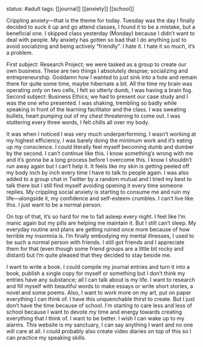 status: #adult 
tags: [[journal]] [[anxiety]] [[school]] 

Crippling anxiety—that is the theme for today. Tuesday was the day I finally decided to suck it up and go attend classes, I found it to be a mistake, but a beneficial one. I skipped class yesterday (Monday) because I didn’t want to deal with people. My anxiety has gotten so bad that I do anything just to avoid socializing and being actively “friendly”. I hate it. I hate it so much, it’s a problem.

First subject: Research Project; we were tasked as a group to create our own business. These are two things I absolutely despise; socializing and entrepreneurship. Goddamn how I wanted to just sink into a hole and remain there for quite some time, maybe hibernate a bit. All the time my brain was operating only on two cells, I felt so utterly dumb, I was having a brain fog. Second subject: Business Ethics; we had to present our case study and I was the one who presented. I was shaking, trembling so badly while speaking in front of the learning facilitator and the class. I was sweating bullets, heart pumping out of my chest threatening to come out. I was stuttering every three words, I felt chills all over my body.

It was when I noticed I was very much underperforming. I wasn’t working at my highest efficiency, I was barely doing the minimum work and it’s eating up my conscience. I could literally feel myself becoming dumb and dumber by the second. I can’t continue like this. I know something’s wrong with me and it’s gonna be a long process before I overcome this. I know I shouldn’t run away again but I can’t help it. It feels like my skin is getting peeled off my body inch by inch every time I have to talk to people again. I was also added to a group chat in Twitter by a random mutual and I tried my best to talk there but I still find myself avoiding opening it every time someone replies. My crippling social anxiety is starting to consume me and ruin my life—alongside it, my confidence and self-esteem crumbles. I can’t live like this. I just want to be a normal person.

On top of that, it’s so hard for me to fall asleep every night. I feel like I’m manic again but my pills are helping me maintain it. But I still can’t sleep. My everyday routine and plans are getting ruined once more because of how terrible my insomnia is. I’m finally embodying my mental illnesses, I used to be such a normal person with friends. I still got friends and I appreciate them for that (even though some friend groups are a little bit rocky and distant) but I’m quite pleased that they decided to stay beside me.

I want to write a book. I could compile my journal entries and turn it into a book, publish a single copy for myself or something but I don’t think my entries have any substance; all I can talk about is my life. I want to research and fill myself with beautiful words to make essays or write short stories, a novel and some poems. Also, I want to work more on my art, put on paper everything I can think of. I have this unquenchable thirst to create. But I just don’t have the time because of school. I’m starting to care less and less of school because I want to devote my time and energy towards creating everything that I think of. I want to be better. I wish I can wake up to my alarms. This website is my sanctuary, I can say anything I want and no one will care at all. I could probably also create video diaries on top of this so I can practice my speaking skills.